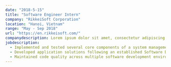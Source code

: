 ```yaml
---
date: "2018-5-15"
title: "Software Engineer Intern"
company: "RikkeiSoft Corporation"
location: "Hanoi, Vietnam"
range: "May - Sep 2018"
url: "https://en.rikkeisoft.com/"
companydescription: Lorem ipsum dolor sit amet, consectetur adipiscing elit, sed do eiusmod tempor incididunt ut labore et dolore magna aliqua. Pretium lectus quam id leo in vitae turpis massa. Faucibus pulvinar elementum integer enim neque volutpat ac tincidunt vitae. Fermentum dui faucibus in ornare. Ornare aenean euismod elementum nisi quis eleifend. Sed adipiscing diam donec adipiscing tristique risus nec feugiat in. Arcu dui vivamus arcu felis bibendum ut tristique. Facilisi cras fermentum odio eu. Orci sagittis eu volutpat odio facilisis mauris. Imperdiet proin fermentum leo vel.
jobdescription:
  - Implemented and tested several core components of a system management application using J2EE, Spring Core and NodeJS.
  - Developed application solutions following an established Software Development Life Cycle (SDLC) process.
  - Maintained code quality across multiple software development environments.
---
```

